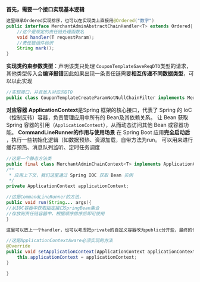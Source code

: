 **首先，需要一个接口实现基本逻辑**
```java
这里继承Ordered实现排序，也可以在实现类上直接用@Ordered("数字")
public interface MerchantAdminAbstractChainHandler<T> extends Ordered{
    //这个是规定的责任链处理函数名
    void handler(T requestParam);
    //责任链组件标识
    String mark();
}
```

**实现类**
  ​**​约束参数类型​**​：声明该类只处理 `CouponTemplateSaveReqDTO`类型的请求，其他类型传入会​**​编译报错​**
  因此如果出现一条责任链需要**相互传递不同数据类型**，可以以此实现​
```java
//实现接口，并且放入对应的DTO
public class CouponTemplateCreateParamNotNullChainFilter implements MerchantAdminAbstractChainHandler<CouponTemplateSaveReqDTO>
```

**对应容器**
 **ApplicationContext**是 ​​Spring 框架的核心接口​，代表了 Spring 的 IoC（控制反转）容器​​，负责管理应用中所有的 Bean及其依赖关系。
   让 Bean 获取 Spring 容器的引用（`ApplicationContext`），从而动态访问其他 Bean 或容器功能。
**CommandLineRunner的作用与使用场景​**
  在 Spring Boot 应用​**​完全启动后​**​，执行一些初始化逻辑（如数据预热、资源加载，自带方法为run。
  可以用来进行缓存预热、消息队列监听、定时任务调度
```java
//这是一个静态方法类
public final class MerchantAdminChainContext<T> implements ApplicationContextAware, CommandLineRunner {
/**  
 * 应用上下文，我们这里通过 Spring IOC 获取 Bean 实例  
 */  
private ApplicationContext applicationContext;

//这是CommandLineRunner的方法，
public void run(String... args){
//从IOC容器中获取指定接口SpringBean集合
//存放到责任链容器中，根据顺序排序后即可使用
}

这里可以放上一个handler，也可以考虑把private的自定义容器改为public分开些，最终的作用都是作为一个主责任链来挨个调用底下的子实现类

//这是ApplicationContextAware必须实现的方法
@Override  
public void setApplicationContext(ApplicationContext applicationContext) throws BeansException {  
    this.applicationContext = applicationContext;  
}

}
```



